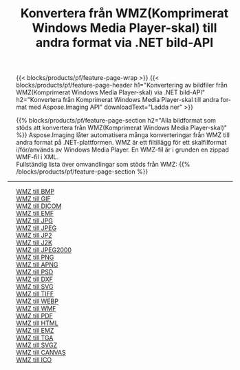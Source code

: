 ﻿---
title: Konvertera från WMZ(Komprimerat Windows Media Player-skal) till andra format via .NET bild-API 
weight: 3920
url: /sv/net/conversion/from/wmz 
lang: sv
langdirlevel: 2
locales: zh-hans,ja,it,ru,de,es,fr,nl,id,lt,pl,pt,vi,tr,ko,zh-hant,ar,hi,th,sv,cs,uk,he
description: Med Aspose.Imaging kan du enkelt konvertera från WMZ(Komprimerat Windows Media Player-skal) till ett annat format
---

{{< blocks/products/pf/feature-page-wrap >}}
{{< blocks/products/pf/feature-page-header h1="Konvertering av bildfiler från WMZ(Komprimerat Windows Media Player-skal) via .NET bild-API" h2="Konvertera från Komprimerat Windows Media Player-skal till andra format med Aspose.Imaging API" downloadText="Ladda ner" >}}


{{% blocks/products/pf/feature-page-section  h2="Alla bildformat som stöds att konvertera från WMZ(Komprimerat Windows Media Player-skal)" %}}
Aspose.Imaging låter automatisera många konverteringar från WMZ till andra format på .NET-plattformen. WMZ är ett filtillägg för ett skalfilformat i/för/används av Windows Media Player. En WMZ-fil är i grunden en zippad WMF-fil i XML.
<br/>
Fullständig lista över omvandlingar som stöds från WMZ:
{{% /blocks/products/pf/feature-page-section %}}
<div class="container-fluid productfamilypage bg-gray">
    <div class="convertypes bg-gray agp-content section">
        <div class="container">
		<hr style="margin-left:-20px;"/>
		<div class="row other-converters">
		    <div class='col-md-2 other-converter remove-lp remove-rp'><a href="/imaging/sv/net/conversion/wmz-to-bmp" >WMZ till BMP</a></div><div class='col-md-2 other-converter remove-lp remove-rp'><a href="/imaging/sv/net/conversion/wmz-to-gif" >WMZ till GIF</a></div><div class='col-md-2 other-converter remove-lp remove-rp'><a href="/imaging/sv/net/conversion/wmz-to-dicom" >WMZ till DICOM</a></div><div class='col-md-2 other-converter remove-lp remove-rp'><a href="/imaging/sv/net/conversion/wmz-to-emf" >WMZ till EMF</a></div><div class='col-md-2 other-converter remove-lp remove-rp'><a href="/imaging/sv/net/conversion/wmz-to-jpg" >WMZ till JPG</a></div><div class='col-md-2 other-converter remove-lp remove-rp'><a href="/imaging/sv/net/conversion/wmz-to-jpeg" >WMZ till JPEG</a></div><div class='col-md-2 other-converter remove-lp remove-rp'><a href="/imaging/sv/net/conversion/wmz-to-jp2" >WMZ till JP2</a></div><div class='col-md-2 other-converter remove-lp remove-rp'><a href="/imaging/sv/net/conversion/wmz-to-j2k" >WMZ till J2K</a></div><div class='col-md-2 other-converter remove-lp remove-rp'><a href="/imaging/sv/net/conversion/wmz-to-jpeg2000" >WMZ till JPEG2000</a></div><div class='col-md-2 other-converter remove-lp remove-rp'><a href="/imaging/sv/net/conversion/wmz-to-png" >WMZ till PNG</a></div><div class='col-md-2 other-converter remove-lp remove-rp'><a href="/imaging/sv/net/conversion/wmz-to-apng" >WMZ till APNG</a></div><div class='col-md-2 other-converter remove-lp remove-rp'><a href="/imaging/sv/net/conversion/wmz-to-psd" >WMZ till PSD</a></div><div class='col-md-2 other-converter remove-lp remove-rp'><a href="/imaging/sv/net/conversion/wmz-to-dxf" >WMZ till DXF</a></div><div class='col-md-2 other-converter remove-lp remove-rp'><a href="/imaging/sv/net/conversion/wmz-to-svg" >WMZ till SVG</a></div><div class='col-md-2 other-converter remove-lp remove-rp'><a href="/imaging/sv/net/conversion/wmz-to-tiff" >WMZ till TIFF</a></div><div class='col-md-2 other-converter remove-lp remove-rp'><a href="/imaging/sv/net/conversion/wmz-to-webp" >WMZ till WEBP</a></div><div class='col-md-2 other-converter remove-lp remove-rp'><a href="/imaging/sv/net/conversion/wmz-to-wmf" >WMZ till WMF</a></div><div class='col-md-2 other-converter remove-lp remove-rp'><a href="/imaging/sv/net/conversion/wmz-to-pdf" >WMZ till PDF</a></div><div class='col-md-2 other-converter remove-lp remove-rp'><a href="/imaging/sv/net/conversion/wmz-to-html" >WMZ till HTML</a></div><div class='col-md-2 other-converter remove-lp remove-rp'><a href="/imaging/sv/net/conversion/wmz-to-emz" >WMZ till EMZ</a></div><div class='col-md-2 other-converter remove-lp remove-rp'><a href="/imaging/sv/net/conversion/wmz-to-tga" >WMZ till TGA</a></div><div class='col-md-2 other-converter remove-lp remove-rp'><a href="/imaging/sv/net/conversion/wmz-to-svgz" >WMZ till SVGZ</a></div><div class='col-md-2 other-converter remove-lp remove-rp'><a href="/imaging/sv/net/conversion/wmz-to-canvas" >WMZ till CANVAS</a></div><div class='col-md-2 other-converter remove-lp remove-rp'><a href="/imaging/sv/net/conversion/wmz-to-ico" >WMZ till ICO</a></div>
                </div>
        </div>
    </div>
</div>
<br/>

